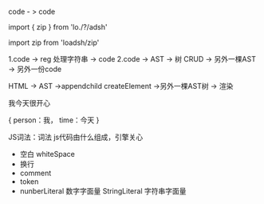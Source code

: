 code - > code

import { zip } from 'lo./?/adsh'

import zip from 'loadsh/zip'

1.code -> reg 处理字符串 -> code
2.code -> AST -> 树 CRUD -> 另外一棵AST -> 另外一份code

HTML -> AST ->appendchild createElement ->另外一棵AST树 -> 渲染

我今天很开心

{
    person：我，
    time：今天
}

JS词法：词法
js代码由什么组成，引擎关心
- 空白 whiteSpace
- 换行
- comment
- token
- nunberLiteral 数字字面量
  StringLiteral 字符串字面量